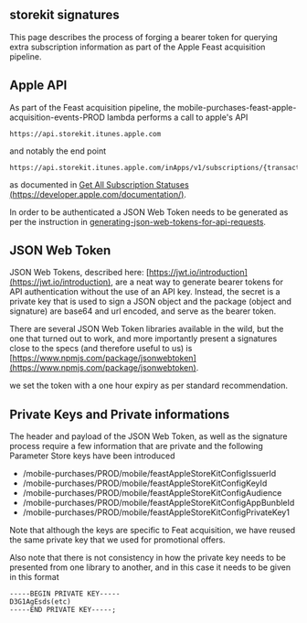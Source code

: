 
## storekit signatures

This page describes the process of forging a bearer token for querying extra subscription information as part of the Apple Feast acquisition pipeline.

## Apple API

As part of the Feast acquisition pipeline, the mobile-purchases-feast-apple-acquisition-events-PROD lambda performs a call to apple's API

```
https://api.storekit.itunes.apple.com
```

and notably the end point

```
https://api.storekit.itunes.apple.com/inApps/v1/subscriptions/{transactionId}
```

as documented in [Get All Subscription Statuses (https://developer.apple.com/documentation/)](https://developer.apple.com/documentation/appstoreserverapi/get-v1-subscriptions-_transactionid_). 

In order to be authenticated a JSON Web Token needs to be generated as per the instruction in [generating-json-web-tokens-for-api-requests](https://developer.apple.com/documentation/appstoreserverapi/generating-json-web-tokens-for-api-requests).

## JSON Web Token

JSON Web Tokens, described here: [https://jwt.io/introduction](https://jwt.io/introduction), are a neat way to generate bearer tokens for API authentication without the use of an API key. Instead, the secret is a private key that is used to sign a JSON object and the package (object and signature) are base64 and url encoded, and serve as the bearer token.

There are several JSON Web Token libraries available in the wild, but the one that turned out to work, and more importantly present a signatures close to the specs (and therefore useful to us) is [https://www.npmjs.com/package/jsonwebtoken](https://www.npmjs.com/package/jsonwebtoken).

we set the token with a one hour expiry as per standard recommendation.

## Private Keys and Private informations

The header and payload of the JSON Web Token, as well as the signature process require a few information that are private and the following Parameter Store keys have been introduced


- /mobile-purchases/PROD/mobile/feastAppleStoreKitConfigIssuerId
- /mobile-purchases/PROD/mobile/feastAppleStoreKitConfigKeyId
- /mobile-purchases/PROD/mobile/feastAppleStoreKitConfigAudience
- /mobile-purchases/PROD/mobile/feastAppleStoreKitConfigAppBunbleId
- /mobile-purchases/PROD/mobile/feastAppleStoreKitConfigPrivateKey1

Note that although the keys are specific to Feat acquisition, we have reused the same private key that we used for promotional offers.

Also note that there is not consistency in how the private key needs to be presented from one library to another, and in this case it needs to be given in this format

```
-----BEGIN PRIVATE KEY-----
D3G1AgEsds(etc)
-----END PRIVATE KEY-----;
```
